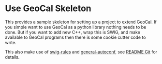 # Use GeoCal Skeleton

This provides a sample skeleton for setting up a project to extend
[GeoCal](https://github.jpl.nasa.gov/Cartography/geocal). If you simple
want to use GeoCal as a python library nothing needs to be done. But if you
want to add new C++, wrap this is SWIG, and make available to GeoCal programs
then there is some cookie cutter code to write.

This also make use of [swig-rules](https://github.jpl.nasa.gov/Cartography/swig-rules) and [general-autoconf](https://github.jpl.nasa.gov/Cartography/general-autoconf), see [README Git](README.git) for details.

